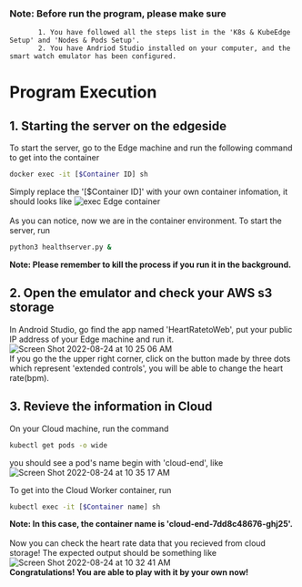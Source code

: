 ### Note:  Before run the program, please make sure
           1. You have followed all the steps list in the 'K8s & KubeEdge Setup' and 'Nodes & Pods Setup'.
           2. You have Andriod Studio installed on your computer, and the smart watch emulator has been configured.
           
# Program Execution
## 1. Starting the server on the edgeside
To start the server, go to the Edge machine and run the following command to get into the container
```bash
docker exec -it [$Container ID] sh
```
Simply replace the '[$Container ID]' with your own container infomation, it should looks like
![exec Edge container](https://user-images.githubusercontent.com/108478119/186481943-25e9d67f-ddf1-4a54-a4ce-7f2f68d6dcd7.png)\
\
As you can notice, now we are in the container environment. To start the server, run
```bash
python3 healthserver.py &
```
**Note: Please remember to kill the process if you run it in the background.**

## 2. Open the emulator and check your AWS s3 storage
In Android Studio, go find the app named 'HeartRatetoWeb', put your public IP address of your Edge machine and run it.
![Screen Shot 2022-08-24 at 10 25 06 AM](https://user-images.githubusercontent.com/108478119/186484098-09836e26-0679-4728-834e-57f93042ffc9.png)\
If you go the the upper right corner, click on the button made by three dots which represent 'extended controls', you will be able to change the 
heart rate(bpm). 

## 3. Revieve the information in Cloud
On your Cloud machine, run the command
```bash
kubectl get pods -o wide
```
you should see a pod's name begin with 'cloud-end', like
![Screen Shot 2022-08-24 at 10 35 17 AM](https://user-images.githubusercontent.com/108478119/186485921-372aa9d5-4d3d-4f9d-915e-0719d69ecf9f.png)

To get into the Cloud Worker container, run
```bash
kubectl exec -it [$Container name] sh
```
**Note: In this case, the container name is 'cloud-end-7dd8c48676-ghj25'.**\
\
Now you can check the heart rate data that you recieved from cloud storage! The expected output should be something like
![Screen Shot 2022-08-24 at 10 32 41 AM](https://user-images.githubusercontent.com/108478119/186485455-a2d220c2-dbb5-4468-a536-9a73b7bf8695.png)
\
**Congratulations! You are able to play with it by your own now!**

